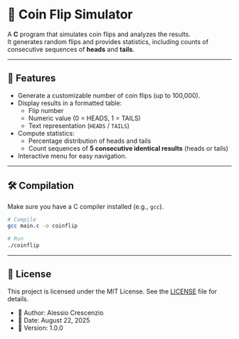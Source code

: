 # 🎲 Coin Flip Simulator

A **C** program that simulates coin flips and analyzes the results.  
It generates random flips and provides statistics, including counts of consecutive sequences of **heads** and **tails**.

---

## 📌 Features

- Generate a customizable number of coin flips (up to 100,000).
- Display results in a formatted table:
  - Flip number
  - Numeric value (0 = HEADS, 1 = TAILS)
  - Text representation (`HEADS` / `TAILS`)
- Compute statistics:
  - Percentage distribution of heads and tails
  - Count sequences of **5 consecutive identical results** (heads or tails)
- Interactive menu for easy navigation.

---

## 🛠️ Compilation

Make sure you have a C compiler installed (e.g., `gcc`).

```bash
# Compile
gcc main.c -o coinflip

# Run
./coinflip
```

---

## 📜 License

This project is licensed under the MIT License.
See the [LICENSE](LICENSE) file for details.

- 👨 Author: Alessio Crescenzio
- 📅 Date: August 22, 2025
- 🔖 Version: 1.0.0
